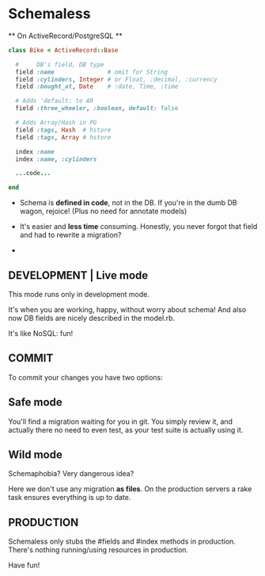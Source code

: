 Schemaless 
==========

** On ActiveRecord/PostgreSQL **


```ruby
class Bike < ActiveRecord::Base

  #     DB's field, DB type	
  field :name               # omit for String
  field :cylinders, Integer # or Float, :decimal, :currency
  field :bought_at, Date    # :date, Time, :time

  # Adds 'default: to AR
  field :three_wheeler, :boolean, default: false

  # Adds Array/Hash in PG
  field :tags, Hash  # hstore
  field :tags, Array # hstore

  index :name
  index :name, :cylinders

  ...code...

end

```

* Schema is **defined in code**, not in the DB.
If you're in the dumb DB wagon, rejoice!
(Plus no need for annotate models)

* It's easier and **less time** consuming.
Honestly, you never forgot that field and had to rewrite a migration?

*

## DEVELOPMENT | Live mode

This mode runs only in development mode.

It's when you are working, happy, without worry about schema!
And also now DB fields are nicely described in the model.rb.

It's like NoSQL: fun!


## COMMIT

To commit your changes you have two options:


## Safe mode

You'll find a migration waiting for you in git.
You simply review it, and actually there no need to even test,
as your test suite is actually using it.


## Wild mode

Schemaphobia? Very dangerous idea?

Here we don't use any migration **as files**.
On the production servers a rake task ensures everything is up to date.


## PRODUCTION

Schemaless only stubs the #fields and #index methods in production.
There's nothing running/using resources in production.


Have fun!
